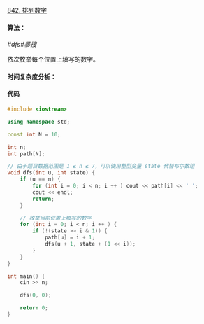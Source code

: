 [842. 排列数字](https://www.acwing.com/problem/content/844/)

#### 算法：

*#dfs#暴搜*

依次枚举每个位置上填写的数字。

#### 时间复杂度分析：



#### 代码

```cpp
#include <iostream>

using namespace std;

const int N = 10;

int n;
int path[N];

// 由于题目数据范围是 1 ≤ n ≤ 7，可以使用整型变量 state 代替布尔数组
void dfs(int u, int state) {
    if (u == n) {
        for (int i = 0; i < n; i ++ ) cout << path[i] << ' ';
        cout << endl;
        return;
    }

    // 枚举当前位置上填写的数字
    for (int i = 0; i < n; i ++ ) {
        if (!(state >> i & 1)) {
            path[u] = i + 1;
            dfs(u + 1, state + (1 << i));
        }
    }
}

int main() {
    cin >> n;

    dfs(0, 0);

    return 0;
}
```

